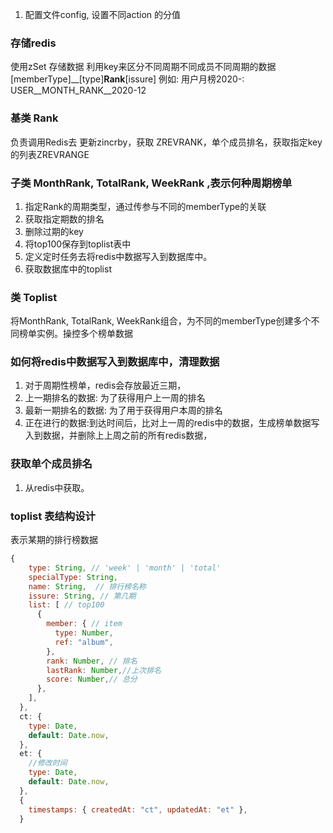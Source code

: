 1. 配置文件config, 设置不同action 的分值

### 存储redis
使用zSet 存储数据
利用key来区分不同周期不同成员不同周期的数据
[memberType]__[type]__Rank__[issure]
例如: 用户月榜2020-: USER__MONTH_RANK__2020-12

###  基类 Rank 
负责调用Redis去
更新zincrby，获取 ZREVRANK，单个成员排名，获取指定key的列表ZREVRANGE

### 子类 MonthRank, TotalRank, WeekRank ,表示何种周期榜单
1. 指定Rank的周期类型，通过传参与不同的memberType的关联
2. 获取指定期数的排名
3. 删除过期的key
4. 将top100保存到toplist表中
5. 定义定时任务去将redis中数据写入到数据库中。
6. 获取数据库中的toplist

### 类 Toplist 

将MonthRank, TotalRank, WeekRank组合，为不同的memberType创建多个不同榜单实例。操控多个榜单数据

### 如何将redis中数据写入到数据库中，清理数据
1. 对于周期性榜单，redis会存放最近三期，
2. 上一期排名的数据: 为了获得用户上一周的排名
3. 最新一期排名的数据: 为了用于获得用户本周的排名
4. 正在进行的数据:到达时间后，比对上一周的redis中的数据，生成榜单数据写入到数据，并删除上上周之前的所有redis数据，


### 获取单个成员排名
1. 从redis中获取。
###  toplist 表结构设计
表示某期的排行榜数据
```javascript
{
    type: String, // 'week' | 'month' | 'total'
    specialType: String, 
    name: String,  // 排行榜名称
    issure: String, // 第几期
    list: [ // top100
      {
        member: { // item
          type: Number,
          ref: "album",
        },
        rank: Number, // 排名
        lastRank: Number,//上次排名
        score: Number,// 总分
      },
    ],
  },
  ct: {
    type: Date,
    default: Date.now,
  },
  et: {
    //修改时间
    type: Date,
    default: Date.now,
  },
  {
    timestamps: { createdAt: "ct", updatedAt: "et" },
  }
  ```